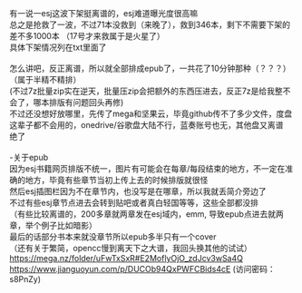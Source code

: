 
有一说一esj这波下架挺离谱的，esj难道曝光度很高嘛<br>
总之是抢救了一波，不过71本没救到（来晚了），救到346本，剩下不需要下架的差不多1000本 （17号才来救属于是火星了）<br>
具体下架情况列在txt里面了<br>
<br>
怎么讲吧，反正离谱，所以就全部排成epub了，一共花了10分钟那种（？？？）（属于半精不精排）<br>
(不过7z批量zip实在逆天，批量压zip会把额外的东西压进去，反正7z是给我整不会了，哪本排版有问题回头再修)<br>
不过还没想好放哪里，先传了mega和坚果云，毕竟github传不了多少文件，度盘这辈子都不会用的，onedrive/谷歌盘大陆不行，蓝奏账号也无，其他盘又离谱<br>
绝了<br>
<br>
-关于epub<br>
因为esj书籍网页排版不统一，图片有可能会在每章/每段结束的地方，不一定在准确的地方，毕竟有些章节当初上传上去的时候排版就很怪<br>
然后esj插图栏因为不在章节内，也没写是在哪章，所以我就丢简介旁边了<br>
不过有些esj章节点进去会转到贴吧或者真白轻国等等，这些全部都没排<br>
（有些比较离谱的，200多章就两章发在esj域内，emm, 导致epub点进去就两章，举个例子比如暗影）<br>
最后的话部分书本来就没章节所以epub多半只有一个cover<br>
（还有关于繁简，opencc慢到离天下之大谱，我回头换其他的试试）
<br>
<a href="https://mega.nz/folder/uFwTxSxR#E2MoflyOjO_zdJcv3wSa4Q">https://mega.nz/folder/uFwTxSxR#E2MoflyOjO_zdJcv3wSa4Q</a><br>
<a herf="https://www.jianguoyun.com/p/DUCOb94QxPWFCBids4cE">https://www.jianguoyun.com/p/DUCOb94QxPWFCBids4cE (访问密码：s8PnZy)</a>
 

